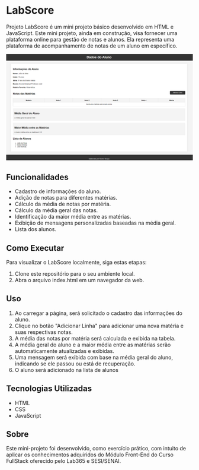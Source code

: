 # LabScore

Projeto LabScore é um mini projeto básico desenvolvido em HTML e JavaScript. Este mini projeto, ainda em construção, visa fornecer uma plataforma online para gestão de notas e alunos. Ela representa uma plataforma de acompanhamento de notas de um aluno em específico.

![Imagem da plataforma LabScore](/img/Imagem1.png)

## Funcionalidades

- Cadastro de informações do aluno.
- Adição de notas para diferentes matérias.
- Cálculo da média de notas por matéria.
- Cálculo da média geral das notas.
- Identificação da maior média entre as matérias.
- Exibição de mensagens personalizadas baseadas na média geral.
- Lista dos alunos.

## Como Executar

Para visualizar o LabScore localmente, siga estas etapas:

1. Clone este repositório para o seu ambiente local.
2. Abra o arquivo index.html em um navegador da web.


## Uso

1. Ao carregar a página, será solicitado o cadastro das informações do aluno.
2. Clique no botão "Adicionar Linha" para adicionar uma nova matéria e suas respectivas notas.
3. A média das notas por matéria será calculada e exibida na tabela.
4. A média geral do aluno e a maior média entre as matérias serão automaticamente atualizadas e exibidas.
5. Uma mensagem será exibida com base na média geral do aluno, indicando se ele passou ou está de recuperação.
6. O aluno será adicionado na lista de alunos

## Tecnologias Utilizadas

- HTML
- CSS
- JavaScript

## Sobre

Este mini-projeto foi desenvolvido, como exercício prático, com intuito de aplicar os conhecimentos adquiridos do Módulo Front-End do Curso FullStack oferecido pelo Lab365 e SESI/SENAI.